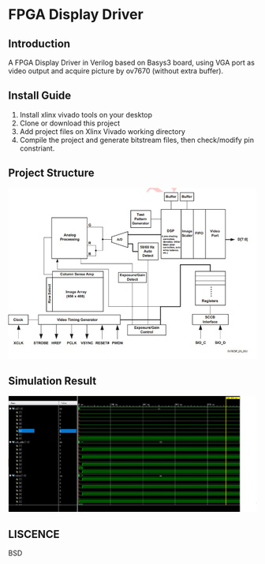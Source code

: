 # FPGA Display Driver

## Introduction
A FPGA Display Driver in Verilog based on Basys3 board, using VGA port as video output and acquire picture by ov7670 (without extra buffer). 
## Install Guide
1. Install xlinx vivado tools on your desktop
2. Clone or download this project
3. Add project files on Xlinx Vivado working directory
4. Compile the project and generate bitstream files, then check/modify pin constriant.
## Project Structure
![avatar](doc/1.jpg)
## Simulation Result
![avatar](doc/2.jpg)
## LISCENCE
BSD

